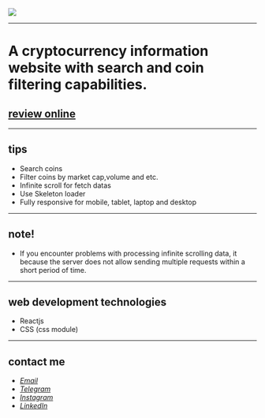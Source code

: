 <div>
  <img src="![Screenshot (96)](https://github.com/javadevbh/crypto/assets/122552232/014d00d1-2692-4b13-91f6-f4f996250639)">
</div>

---
# A cryptocurrency information website with search and coin filtering capabilities.
## [review online](https://javadbahrami-crypto.netlify.app/)
---
## tips
* Search coins
* Filter coins by market cap,volume and etc.
* Infinite scroll for fetch datas
* Use Skeleton loader
* Fully responsive for mobile, tablet, laptop and desktop
---
## note!
* If you encounter problems with processing infinite scrolling data, it  because the server does not allow sending multiple requests within a short period of time.
---
## web development technologies
* Reactjs
* CSS (css module)
---
## contact me
* *[Email](mailto:javadev14bh@gmail.com)*
* *[Telegram](https://t.me/jav4d/)*
* *[Instagram](https://instagram.com/javaadbahrami/)*
* *[LinkedIn](https://www.linkedin.com/in/javad-bahrami-79b349259/)*
